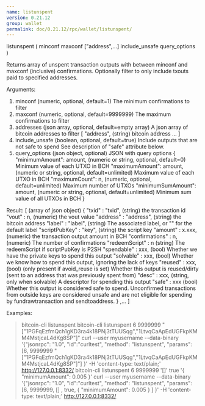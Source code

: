 ```yaml
---
name: listunspent
version: 0.21.12
group: wallet
permalink: doc/0.21.12/rpc/wallet/listunspent/
---
```


listunspent ( minconf maxconf ["address",...] include_unsafe query_options )

Returns array of unspent transaction outputs
with between minconf and maxconf (inclusive) confirmations.
Optionally filter to only include txouts paid to specified addresses.

Arguments:
1. minconf                            (numeric, optional, default=1) The minimum confirmations to filter
2. maxconf                            (numeric, optional, default=9999999) The maximum confirmations to filter
3. addresses                          (json array, optional, default=empty array) A json array of bitcoin addresses to filter
     [
       "address",                     (string) bitcoin address
       ...
     ]
4. include_unsafe                     (boolean, optional, default=true) Include outputs that are not safe to spend
                                      See description of "safe" attribute below.
5. query_options                      (json object, optional) JSON with query options
     {
       "minimumAmount": amount,       (numeric or string, optional, default=0) Minimum value of each UTXO in BCH
       "maximumAmount": amount,       (numeric or string, optional, default=unlimited) Maximum value of each UTXO in BCH
       "maximumCount": n,             (numeric, optional, default=unlimited) Maximum number of UTXOs
       "minimumSumAmount": amount,    (numeric or string, optional, default=unlimited) Minimum sum value of all UTXOs in BCH
     }

Result:
[                   (array of json object)
  {
    "txid" : "txid",        (string) the transaction id
    "vout" : n,               (numeric) the vout value
    "address" : "address",  (string) the bitcoin address
    "label" : "label",      (string) The associated label, or "" for the default label
    "scriptPubKey" : "key", (string) the script key
    "amount" : x.xxx,         (numeric) the transaction output amount in BCH
    "confirmations" : n,      (numeric) The number of confirmations
    "redeemScript" : n        (string) The redeemScript if scriptPubKey is P2SH
    "spendable" : xxx,        (bool) Whether we have the private keys to spend this output
    "solvable" : xxx,         (bool) Whether we know how to spend this output, ignoring the lack of keys
    "reused" : xxx,           (bool) (only present if avoid_reuse is set) Whether this output is reused/dirty (sent to an address that was previously spent from)
    "desc" : xxx,             (string, only when solvable) A descriptor for spending this output
    "safe" : xxx              (bool) Whether this output is considered safe to spend. Unconfirmed transactions
                              from outside keys are considered unsafe and are not eligible for spending by
                              fundrawtransaction and sendtoaddress.
  }
  ,...
]

Examples:
> bitcoin-cli listunspent 
> bitcoin-cli listunspent 6 9999999 "[\"1PGFqEzfmQch1gKD3ra4k18PNj3tTUUSqg\",\"1LtvqCaApEdUGFkpKMM4MstjcaL4dKg8SP\"]"
> curl --user myusername --data-binary '{"jsonrpc": "1.0", "id":"curltest", "method": "listunspent", "params": [6, 9999999 "[\"1PGFqEzfmQch1gKD3ra4k18PNj3tTUUSqg\",\"1LtvqCaApEdUGFkpKMM4MstjcaL4dKg8SP\"]"] }' -H 'content-type: text/plain;' http://127.0.0.1:8332/
> bitcoin-cli listunspent 6 9999999 '[]' true '{ "minimumAmount": 0.005 }'
> curl --user myusername --data-binary '{"jsonrpc": "1.0", "id":"curltest", "method": "listunspent", "params": [6, 9999999, [] , true, { "minimumAmount": 0.005 } ] }' -H 'content-type: text/plain;' http://127.0.0.1:8332/


